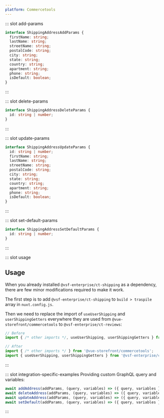 ```yaml
---
platform: Commercetools
---
```


<IncludeContent content-key="use-user-shipping" />

::: slot add-params

```typescript
interface ShippingAddressAddParams {
  firstName: string;
  lastName: string;
  streetName: string;
  postalCode: string;
  city: string;
  state: string;
  country: string;
  apartment: string;
  phone: string;
  isDefault: boolean;
}
```

:::

::: slot delete-params

```typescript
interface ShippingAddressDeleteParams {
  id: string | number;
}
```

:::

::: slot update-params

```typescript
interface ShippingAddressUpdateParams {
  id: string | number;
  firstName: string;
  lastName: string;
  streetName: string;
  postalCode: string;
  city: string;
  state: string;
  country: string;
  apartment: string;
  phone: string;
  isDefault: boolean;
}
```

:::

::: slot set-default-params

```typescript
interface ShippingAddressSetDefaultParams {
  id: string | number;
}
```

:::

::: slot usage

## Usage

When you already installed `@vsf-enterprise/ct-shipping` as a dependency, there are few minor modifications required to make it work.

The first step is to add `@vsf-enterprise/ct-shipping` to `build > traspile` array in `nuxt.config.js`.

Then we need to replace the import of `useUserShipping` and `userShippingGetters` everywhere they are used from `@vue-storefront/commercetools` to `@vsf-enterprise/ct-reviews`:

```javascript
// Before
import { /* other imports */, useUserShipping, userShippingGetters } from '@vue-storefront/commercetools';

// After
import { /* other imports */ } from '@vue-storefront/commercetools';
import { useUserShipping, userShippingGetters } from '@vsf-enterprise/ct-reviews';
```

:::

::: slot integration-specific-examples
Providing custom GraphQL query and variables:

```typescript
await addAddress(addParams, (query, variables) => ({ query, variables }));
await deleteAddress(addParams, (query, variables) => ({ query, variables }));
await updateAddress(addParams, (query, variables) => ({ query, variables }));
await setDefault(addParams, (query, variables) => ({ query, variables }));
```

:::
